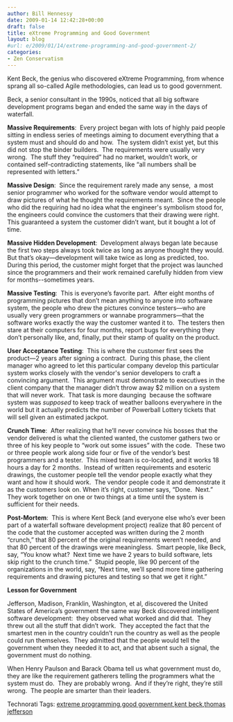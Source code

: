 ```yaml
---
author: Bill Hennessy
date: 2009-01-14 12:42:28+00:00
draft: false
title: eXtreme Programming and Good Government
layout: blog
#url: e/2009/01/14/extreme-programming-and-good-government-2/
categories:
- Zen Conservatism
---
```


Kent Beck, the genius who discovered eXtreme Programming, from whence sprang all so-called Agile methodologies, can lead us to good government. 

Beck, a senior consultant in the 1990s, noticed that all big software development programs began and ended the same way in the days of waterfall. 

**Massive Requirements**:  Every project began with lots of highly paid people sitting in endless series of meetings aiming to document everything that a system must and should do and how.  The system didn’t exist yet, but this did not stop the binder builders.  The requirements were usually very wrong.  The stuff they “required” had no market, wouldn’t work, or contained self-contradicting statements, like “all numbers shall be represented with letters.” 

**Massive Design**:  Since the requirement rarely made any sense,  a most senior programmer who worked for the software vendor would attempt to draw pictures of what he thought the requirements meant.  Since the people who did the requiring had no idea what the engineer's symbolism stood for, the engineers could convince the customers that their drawing were right.  This guaranteed a system the customer didn’t want, but it bought a lot of time.

**Massive Hidden Development**:  Development always began late because the first two steps always took twice as long as anyone thought they would.  But that’s okay—development will take twice as long as predicted, too. During this period, the customer might forget that the project was launched since the programmers and their work remained carefully hidden from view for months--sometimes years.

**Massive Testing**:  This is everyone’s favorite part.  After eight months of programming pictures that don’t mean anything to anyone into software system, the people who drew the pictures convince testers—who are usually very green programmers or wannabe programmers—that the software works exactly the way the customer wanted it to.  The testers then stare at their computers for four months, report bugs for everything they don’t personally like, and, finally, put their stamp of quality on the product.

**User Acceptance Testing**:  This is where the customer first sees the product—2 years after signing a contract.  During this phase, the client manager who agreed to let this particular company develop this particular system works closely with the vendor's senior developers to craft a convincing argument.  This argument must demonstrate to executives in the client company that the manager didn’t throw away $2 million on a system that will never work.  That task is more daunging  because the software system was _supposed_ to keep track of weather balloons everywhere in the world but it actually predicts the number of Powerball Lottery tickets that will sell given an estimated jackpot. 

**Crunch Time**:  After realizing that he’ll never convince his bosses that the vendor delivered is what the cliented wanted, the customer gathers two or three of his key people to “work out some issues” with the code.  These two or three people work along side four or five of the vendor’s best programmers and a tester.  This mixed team is co-located, and it works 18 hours a day for 2 months.  Instead of written requirements and esoteric drawings, the customer people tell the vendor people exactly what they want and how it should work.  The vendor people code it and demonstrate it as the customers look on. When it’s right, customer says, “Done.  Next.”  They work together on one or two things at a time until the system is sufficient for their needs.

**Post-Mortem**:  This is where Kent Beck (and everyone else who’s ever been part of a waterfall software development project) realize that 80 percent of the code that the customer accepted was written during the 2 month “crunch,” that 80 percent of the original requirements weren’t needed, and that 80 percent of the drawings were meaningless.  Smart people, like Beck, say, “You know what?  Next time we have 2 years to build software, lets skip right to the crunch time.”  Stupid people, like 90 percent of the organizations in the world, say, “Next time, we’ll spend more time gathering requirements and drawing pictures and testing so that we get it right.”

**Lesson for Government**

Jefferson, Madison, Franklin, Washington, et al, discovered the United States of America’s government the same way Beck discovered intelligent software development:  they observed what worked and did that.  They threw out all the stuff that didn’t work.  They accepted the fact that the smartest men in the country couldn’t run the country as well as the people could run themselves.  They admitted that the people would tell the government when they needed it to act, and that absent such a signal, the government must do nothing.

When Henry Paulson and Barack Obama tell us what government must do, they are like the requirement gatherers telling the programmers what the system must do.  They are probably wrong.  And if they’re right, they’re still wrong.  The people are smarter than their leaders. 


Technorati Tags: [extreme programming](https://technorati.com/tags/extreme+programming),[good government](https://technorati.com/tags/good+government),[kent beck](https://technorati.com/tags/kent+beck),[thomas jefferson](https://technorati.com/tags/thomas+jefferson)
